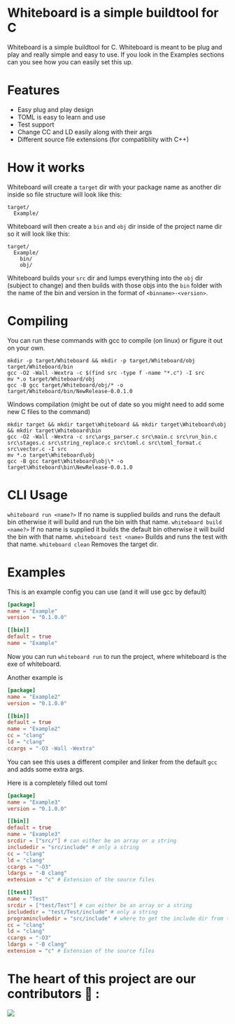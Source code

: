 # Whiteboard is a simple buildtool for C
Whiteboard is a simple buildtool for C.
Whiteboard is meant to be plug and play and really simple and easy to use. If you look in the Examples sections can you see how you can easily set this up.

# Features
* Easy plug and play design
* TOML is easy to learn and use
* Test support
* Change CC and LD easily along with their args
* Different source file extensions (for compatibliity with C++)

# How it works
Whiteboard will create a `target` dir with your package name as another dir inside so file structure will look like this:
```
target/
  Example/
```
Whiteboard will then create a `bin` and `obj` dir inside of the project name dir so it will look like this:
```
target/
  Example/
    bin/
    obj/
```
Whiteboard builds your `src` dir and lumps everything into the `obj` dir (subject to change) and then builds with those objs into the `bin` folder with the name of the bin and version in the format of `<binname>-<version>`.

# Compiling
You can run these commands with gcc to compile (on linux) or figure it out on your own.
```
mkdir -p target/Whiteboard && mkdir -p target/Whiteboard/obj target/Whiteboard/bin
gcc -O2 -Wall -Wextra -c $(find src -type f -name "*.c") -I src
mv *.o target/Whiteboard/obj
gcc -B gcc target/Whiteboard/obj/* -o target/Whiteboard/bin/NewRelease-0.0.1.0
```
Windows compilation (might be out of date so you might need to add some new C files to the command)
```
mkdir target && mkdir target\Whiteboard && mkdir target\Whiteboard\obj && mkdir target\Whiteboard\bin
gcc -O2 -Wall -Wextra -c src\args_parser.c src\main.c src\run_bin.c src\stages.c src\string_replace.c src\toml.c src\toml_format.c src\vector.c -I src
mv *.o target\Whiteboard\obj
gcc -B gcc target\Whiteboard\obj\* -o target\Whiteboard\bin\NewRelease-0.0.1.0
```

# CLI Usage
`whiteboard run <name?>` If no name is supplied builds and runs the default bin otherwise it will build and run the bin with that name.
`whiteboard build <name?>` If no name is supplied it builds the default bin otherwise it will build the bin with that name.
`whiteboard test <name>` Builds and runs the test with that name.
`whiteboard clean` Removes the target dir.

# Examples
This is an example config you can use (and it will use gcc by default)
```toml
[package]
name = "Example"
version = "0.1.0.0"

[[bin]]
default = true
name = "Example"
```
Now you can run `whiteboard run` to run the project, where whiteboard is the exe of whiteboard.

Another example is
```toml
[package]
name = "Example2"
version = "0.1.0.0"

[[bin]]
default = true
name = "Example2"
cc = "clang"
ld = "clang"
ccargs = "-O3 -Wall -Wextra"
```
You can see this uses a different compiler and linker from the default `gcc` and adds some extra args.

Here is a completely filled out toml
```toml
[package]
name = "Example3"
version = "0.1.0.0"

[[bin]]
default = true
name = "Example3"
srcdir = ["src/"] # can either be an array or a string
includedir = "src/include" # only a string
cc = "clang"
ld = "clang"
ccargs = "-O3"
ldargs = "-B clang"
extension = "c" # Extension of the source files

[[test]]
name = "Test"
srcdir = ["test/Test"] # can either be an array or a string
includedir = "test/Test/include" # only a string
programincludedir = "src/include" # where to get the include dir from the actual code
cc = "clang"
ld = "clang"
ccargs = "-O3"
ldargs = "-B clang"
extension = "c" # Extension of the source files
```

# The heart of this project are our contributors 💖 : 

<a href="https://github.com/LemonjamesD/Whiteboard/graphs/contributors">
  <img src="https://contrib.rocks/image?repo=LemonjamesD/Whiteboard"/>
</a>

